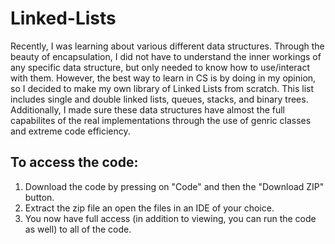 # Linked-Lists

Recently, I was learning about various different data structures. Through the beauty of encapsulation, I did not have to understand the inner workings of any specific data structure, but only needed to know how to use/interact with them. However, the best way to learn in CS is by doing in my opinion, so I decided to make my own library of Linked Lists from scratch. This list includes single and double linked lists, queues, stacks, and binary trees. Additionally, I made sure these data structures have almost the full capabilites of the real implementations through the use of genric classes and extreme code efficiency.

## To access the code:

1) Download the code by pressing on "Code" and then the "Download ZIP" button.
2) Extract the zip file an open the files in an IDE of your choice.
3) You now have full access (in addition to viewing, you can run the code as well) to all of the code.
